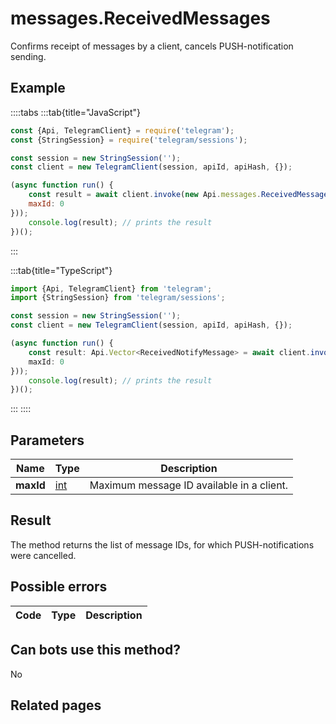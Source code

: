 # messages.ReceivedMessages

Confirms receipt of messages by a client, cancels PUSH-notification sending.



## Example

::::tabs
:::tab{title="JavaScript"}
```js
const {Api, TelegramClient} = require('telegram');
const {StringSession} = require('telegram/sessions');

const session = new StringSession('');
const client = new TelegramClient(session, apiId, apiHash, {});

(async function run() {
    const result = await client.invoke(new Api.messages.ReceivedMessages({
    maxId: 0
}));
    console.log(result); // prints the result
})();
```
:::

:::tab{title="TypeScript"}
```ts
import {Api, TelegramClient} from 'telegram';
import {StringSession} from 'telegram/sessions';

const session = new StringSession('');
const client = new TelegramClient(session, apiId, apiHash, {});

(async function run() {
    const result: Api.Vector<ReceivedNotifyMessage> = await client.invoke(new Api.messages.ReceivedMessages({
    maxId: 0
}));
    console.log(result); // prints the result
})();
```
:::
::::



## Parameters

| Name | Type | Description |
| :--: | ---- | ----------- |
| **maxId** | [int](https://core.telegram.org/type/int) | Maximum message ID available in a client. 


## Result

The method returns the list of message IDs, for which PUSH-notifications were cancelled.



## Possible errors

| Code | Type | Description |
| :--: | ---- | ----------- |


## Can bots use this method?

No

## Related pages


